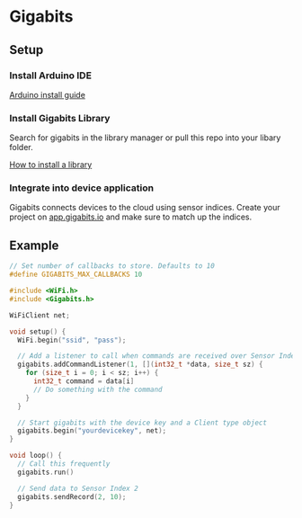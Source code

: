 # Gigabits

## Setup

### Install Arduino IDE

[Arduino install guide](https://www.arduino.cc/en/Guide/HomePage)

### Install Gigabits Library

Search for gigabits in the library manager or pull this repo into your libary folder.

[How to install a library](https://www.arduino.cc/en/guide/libraries)

### Integrate into device application

Gigabits connects devices to the cloud using sensor indices. Create your project on [app.gigabits.io](https://app.gigabits.io)
and make sure to match up the indices.

## Example

```c++
// Set number of callbacks to store. Defaults to 10
#define GIGABITS_MAX_CALLBACKS 10

#include <WiFi.h>
#include <Gigabits.h>

WiFiClient net;

void setup() {
  WiFi.begin("ssid", "pass");

  // Add a listener to call when commands are received over Sensor Index 1
  gigabits.addCommandListener(1, [](int32_t *data, size_t sz) {
    for (size_t i = 0; i < sz; i++) {
      int32_t command = data[i]
      // Do something with the command
    }
  }

  // Start gigabits with the device key and a Client type object
  gigabits.begin("yourdevicekey", net);
}

void loop() {
  // Call this frequently
  gigabits.run()

  // Send data to Sensor Index 2
  gigabits.sendRecord(2, 10);
}
```
